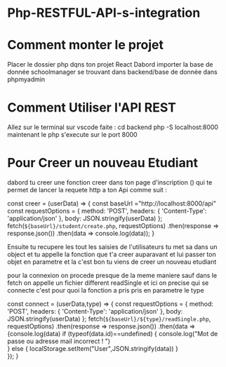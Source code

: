 # Php-RESTFUL-API-s-integration

# Comment monter le projet

Placer le dossier php dqns ton projet React
Dabord  importer la base de donnée schoolmanager se trouvant dans backend/base de donnée dans phpmyadmin

# Comment Utiliser l'API REST
Allez sur le terminal sur vscode faite : cd backend   php -S localhost:8000
maintenant le php s'execute sur le port 8000

# Pour Creer un nouveau Etudiant

dabord tu creer une fonction creer dans ton page d'inscription () qui te permet de lancer la requete http a ton Api comme suit :

const creer = (userData) =>
{
        const baseUrl ="http://localhost:8000/api"
        const requestOptions = {
            method: 'POST',
            headers: { 'Content-Type': 'application/json' },
            body: JSON.stringify(userData)
        };
        fetch(`${baseUrl}/student/create.php`, requestOptions)
            .then(response => response.json())
            .then(data => console.log(data));
}   

Ensuite tu recupere les tout les saisies de l'utilisateurs tu met sa dans un object et tu appelle la fonction que t'a creer auparavant et lui passer
ton objet en parametre et la c'est bon tu viens de creer un nouveau etudiant

pour la connexion on procede presque de la meme maniere sauf dans le fetch on appelle un fichier different readSingle et ici on precise qui se connecte 
c'est pour quoi la fonction a pris pris en parametre le type

const connect  = (userData,type) =>
{
        const requestOptions = {
            method: 'POST',
            headers: { 'Content-Type': 'application/json' },
            body: JSON.stringify(userData)
        };
        fetch(`${baseUrl}/${type}/readSingle.php`, requestOptions)
            .then(response => response.json())
            .then(data => {console.log(data)
                if (typeof(data.id)==undefined) 
                {
                     console.log("Mot de passe ou adresse mail incorrect ! ")  
                 }
                 else
                 {
                    localStorage.setItem("User",JSON.stringify(data))
                }     
            });
}






